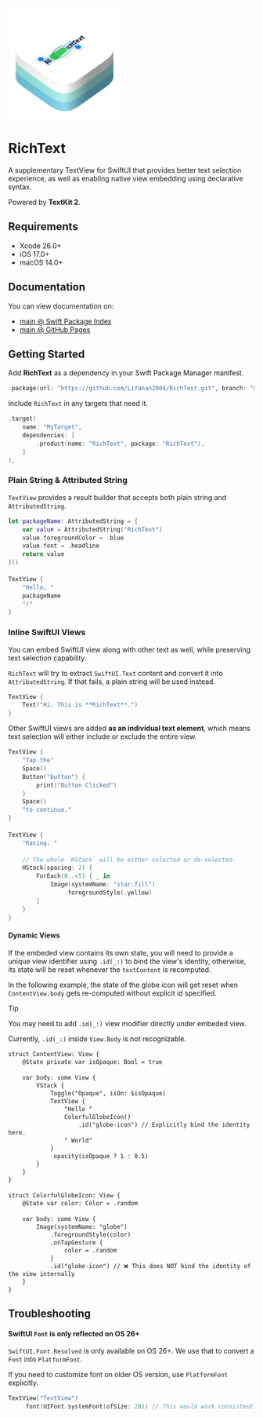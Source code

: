 <img src="Resources/logo.png" width=230>

# RichText

A supplementary TextView for SwiftUI that provides better text selection experience, as well as enabling native view embedding using declarative syntax.

Powered by **TextKit 2**.

## Requirements

- Xcode 26.0+
- iOS 17.0+
- macOS 14.0+

## Documentation

You can view documentation on:
- [main @ Swift Package Index](https://swiftpackageindex.com/LiYanan2004/RichText/main/documentation/richtext/)
- [main @ GitHub Pages](https://liyanan2004.github.io/RichText/documentation/richtext/)

## Getting Started

Add **RichText** as a dependency in your Swift Package Manager manifest.

```swift
.package(url: "https://github.com/LiYanan2004/RichText.git", branch: "main"),
```

Include `RichText` in any targets that need it.

```swift
.target(
    name: "MyTarget",
    dependencies: [
        .product(name: "RichText", package: "RichText"),
    ]
),
```

### Plain String & Attributed String

`TextView` provides a result builder that accepts both plain string and `AttributedString`.

```swift
let packageName: AttributedString = {
    var value = AttributedString("RichText")
    value.foregroundColor = .blue
    value.font = .headline
    return value
}()

TextView {
    "Hello, "
    packageName
    "!"
}
```

### Inline SwiftUI Views

You can embed SwiftUI view along with other text as well, while preserving text selection capability.

`RichText` will try to extract `SwiftUI.Text` content and convert it into `AttributedString`. If that fails, a plain string will be used instead.

```swift
TextView {
    Text("Hi, This is **RichText**.")
}
```

Other SwiftUI views are added **as an individual text element**, which means text selection will either include or exclude the entire view.

```swift
TextView {
    "Tap the"
    Space()
    Button("button") {
        print("Button Clicked")
    }
    Space()
    "to continue."
}

TextView {
    "Rating: "
    
    // The whole `HStack` will be either selected or de-selected.
    HStack(spacing: 2) {
        ForEach(0..<5) { _ in
            Image(systemName: "star.fill")
                .foregroundStyle(.yellow)
        }
    }
}
```

#### Dynamic Views

If the embeded view contains its own state, you will need to provide a unique view identifier using `.id(_:)` to bind the view's identity, otherwise, its state will be reset whenever the `textContent` is recomputed.

In the following example, the state of the globe icon will get reset when `ContentView.body` gets re-computed without explicit id specified.

> [!TIP]
> You may need to add `.id(_:)` view modifier directly under embeded view.
>
> Currently, `.id(_:)` inside `View.Body` is not recognizable.

```
struct ContentView: View {
    @State private var isOpaque: Bool = true
   
    var body: some View {
        VStack {
            Toggle("Opaque", isOn: $isOpaque)
            TextView {
                "Hello "
                ColorfulGlobeIcon()
                    .id("globe-icon") // Explicitly bind the identity here.
                " World"
            }
            .opacity(isOpaque ? 1 : 0.5)
        }
    }
}

struct ColorfulGlobeIcon: View {
    @State var color: Color = .random
    
    var body: some View {
        Image(systemName: "globe")
            .foregroundStyle(color)
            .onTapGesture { 
                color = .random
            }
            .id("globe-icon") // ❌ This does NOT bind the identity of the view internally
    }
}
```

## Troubleshooting

#### SwiftUI `Font` is only reflected on OS 26+

`SwiftUI.Font.Resolved` is only available on OS 26+. We use that to convert a `Font` into `PlatformFont`.

If you need to customize font on older OS version, use `PlatformFont` explicitly.

```swift
TextView("TextView")
    .font(UIFont.systemFont(ofSize: 28)) // This would work consistently across OS versions.
```
